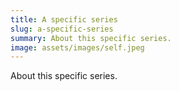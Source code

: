 ```yaml
---
title: A specific series
slug: a-specific-series
summary: About this specific series.
image: assets/images/self.jpeg
---
```

About this specific series.
